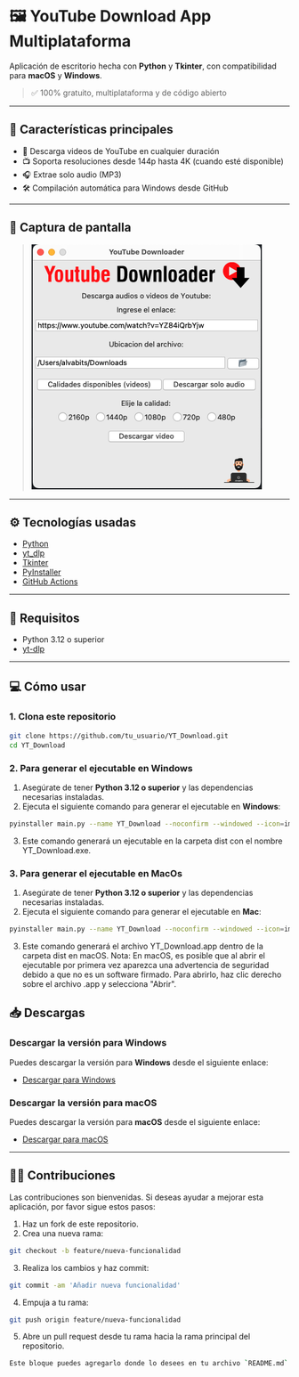 # 🖼️ YouTube Download App Multiplataforma

Aplicación de escritorio hecha con **Python** y **Tkinter**, con compatibilidad para **macOS** y **Windows**.
> ✅ 100% gratuito, multiplataforma y de código abierto

---

## 🚀 Características principales

- 🔽 Descarga videos de YouTube en cualquier duración
- 📺 Soporta resoluciones desde 144p hasta 4K (cuando esté disponible)
- 🎧 Extrae solo audio (MP3)
- 🛠️ Compilación automática para Windows desde GitHub

---

## 📸 Captura de pantalla

> ![Vista previa de la app](assets/captura.png)

---

## ⚙️ Tecnologías usadas

- [Python](https://www.python.org/)
- [yt_dlp](https://github.com/yt-dlp/yt-dlp)
- [Tkinter](https://docs.python.org/3/library/tkinter.html)
- [PyInstaller](https://pyinstaller.org/)
- [GitHub Actions](https://github.com/features/actions)

---

## 🧩 Requisitos

- Python 3.12 o superior
- [yt-dlp](https://github.com/yt-dlp/yt-dlp)

---

## 💻 Cómo usar

### 1. Clona este repositorio

```bash
git clone https://github.com/tu_usuario/YT_Download.git
cd YT_Download
```

### 2. Para generar el ejecutable en Windows

1. Asegúrate de tener **Python 3.12 o superior** y las dependencias necesarias instaladas.
2. Ejecuta el siguiente comando para generar el ejecutable en **Windows**:

```bash
pyinstaller main.py --name YT_Download --noconfirm --windowed --icon=images/icono.ico --add-data "images;images"
```
3. Este comando generará un ejecutable en la carpeta dist con el nombre YT_Download.exe.

### 3. Para generar el ejecutable en MacOs

1. Asegúrate de tener **Python 3.12 o superior** y las dependencias necesarias instaladas.
2. Ejecuta el siguiente comando para generar el ejecutable en **Mac**:

```bash
pyinstaller main.py --name YT_Download --noconfirm --windowed --icon=images/icon.icns --add-data "images:images"
```
3. Este comando generará el archivo YT_Download.app dentro de la carpeta dist en macOS.
Nota: En macOS, es posible que al abrir el ejecutable por primera vez aparezca una advertencia de seguridad debido a que no es un software firmado. Para abrirlo, haz clic derecho sobre el archivo .app y selecciona "Abrir".

## 📥 Descargas

### Descargar la versión para Windows

Puedes descargar la versión para **Windows** desde el siguiente enlace:

- [Descargar para Windows](https://github.com/tu_usuario/YT_Download/releases/download/v1.0/YT_Download-Windows.exe)

### Descargar la versión para macOS

Puedes descargar la versión para **macOS** desde el siguiente enlace:

- [Descargar para macOS](https://github.com/tu_usuario/YT_Download/releases/download/v1.0/YT_Download.app)

---

## 🧑‍💻 Contribuciones

Las contribuciones son bienvenidas. Si deseas ayudar a mejorar esta aplicación, por favor sigue estos pasos:

1. Haz un fork de este repositorio.
2. Crea una nueva rama:

```bash
git checkout -b feature/nueva-funcionalidad
```
3. Realiza los cambios y haz commit:
```bash
git commit -am 'Añadir nueva funcionalidad'
```
4. Empuja a tu rama:
```bash
git push origin feature/nueva-funcionalidad
```
5. Abre un pull request desde tu rama hacia la rama principal del repositorio.
```bash
Este bloque puedes agregarlo donde lo desees en tu archivo `README.md`.
```